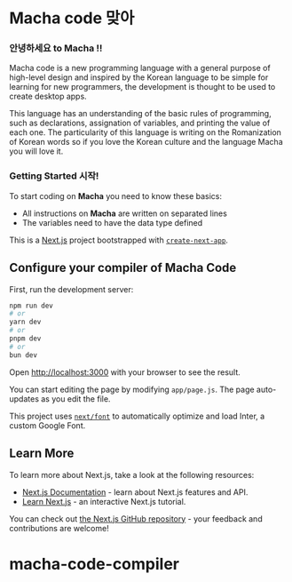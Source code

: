 # Macha code 맞아

### 안녕하세요 to Macha !!

Macha code is a new programming language with a general purpose of high-level design and inspired by the Korean language to be simple for learning for new programmers, the development is thought to be used to create desktop apps.

This language has an understanding of the basic rules of programming, such as declarations, assignation of variables, and printing the value of each one. The particularity of this language is writing on the Romanization of Korean words so if you love the Korean culture and the language Macha you will love it.

### Getting Started 시작! 

To start coding on **Macha** you need to know these basics:
 
- All instructions on **Macha** are written on separated lines
- The variables need to have the data type defined

This is a [Next.js](https://nextjs.org/) project bootstrapped with [`create-next-app`](https://github.com/vercel/next.js/tree/canary/packages/create-next-app).

## Configure your compiler of Macha Code

First, run the development server:

```bash
npm run dev
# or
yarn dev
# or
pnpm dev
# or
bun dev
```

Open [http://localhost:3000](http://localhost:3000) with your browser to see the result.

You can start editing the page by modifying `app/page.js`. The page auto-updates as you edit the file.

This project uses [`next/font`](https://nextjs.org/docs/basic-features/font-optimization) to automatically optimize and load Inter, a custom Google Font.

## Learn More

To learn more about Next.js, take a look at the following resources:

- [Next.js Documentation](https://nextjs.org/docs) - learn about Next.js features and API.
- [Learn Next.js](https://nextjs.org/learn) - an interactive Next.js tutorial.

You can check out [the Next.js GitHub repository](https://github.com/vercel/next.js/) - your feedback and contributions are welcome!


# macha-code-compiler
